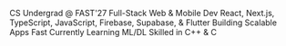CS Undergrad @ FAST'27 
Full-Stack Web & Mobile Dev 
React, Next.js, TypeScript, JavaScript, Firebase, Supabase, & Flutter 
Building Scalable Apps Fast 
Currently Learning ML/DL
Skilled in C++ & C
